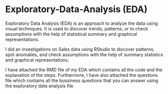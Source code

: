 # Exploratory-Data-Analysis (EDA)
Exploratory Data Analysis (EDA) is an approach to analyze the data using visual techniques. It is used to discover trends, patterns, or to check assumptions with the help of statistical summary and graphical representations.

I did an investigations on Sales data using RStudio to discover patterns, spot anomalies, and check assumptions with the help of summary statistics and graphical representations.

I have attached the RMD file of my EDA which contains all the code and the explanation of the steps. Furthermore, I have also attached the questions file which contains all the bussiness questions that you can answer using the exploratory data analysis file.

